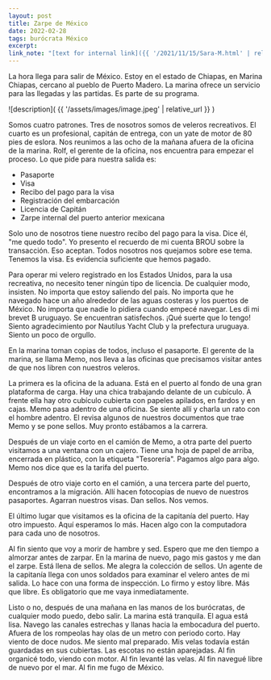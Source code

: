 ```yaml
---
layout: post
title: Zarpe de México
date: 2022-02-28
tags: burócrata México
excerpt:
link_note: "[text for internal link]({{ '/2021/11/15/Sara-M.html' | relative_url }})"
---
```


La hora llega para salir de México. Estoy en el estado de Chiapas,
en Marina Chiapas, cercano al pueblo de Puerto Madero. La marina ofrece un
servicio para las llegadas y las partidas. Es parte de su programa.

![description](
  {{ '/assets/images/image.jpeg' | relative_url }}
)

Somos cuatro patrones. Tres de nosotros somos de veleros recreativos. El cuarto
es un profesional, capitán de entrega, con un yate de motor de 80 pies de eslora.
Nos reunimos a las ocho de la mañana afuera de la oficina de la marina.
Rolf, el gerente de la oficina, nos encuentra para empezar el proceso.
Lo que pide para nuestra salida es:

- Pasaporte
- Visa
- Recibo del pago para la visa
- Registración del embarcación
- Licencia de Capitán
- Zarpe internal del puerto anterior mexicana

Solo uno de nosotros tiene nuestro recibo del pago para la visa. Dice él,
"me quedo todo". Yo presento el recuerdo de mi cuenta BROU sobre la transacción.
Eso aceptan. Todos nosotros nos quejamos sobre ese tema. Tenemos la visa. Es
evidencia suficiente que hemos pagado.

Para operar mi velero registrado en los Estados Unidos, para la usa recreativa,
no necesito tener ningún tipo de licencia. De cualquier modo, insisten. No
importa que estoy saliendo del país. No importa que he navegado hace un año
alrededor de las aguas costeras y los puertos de México. No importa que nadie
lo pidiera cuando empecé navegar. Les di mi brevet B uruguayo.  Se encuentran
satisfechos. ¡Qué suerte que lo tengo! Siento agradecimiento por Nautilus Yacht
Club y la prefectura uruguaya. Siento un poco de orgullo.

En la marina toman copias de todos, incluso el pasaporte.
El gerente de la marina, se llama Memo, nos lleva a las oficinas que
precisamos visitar antes de que nos libren con nuestros veleros.

La primera es la oficina de la aduana. Está en el puerto al fondo de una gran
plataforma de carga. Hay una chica trabajando delante de un cubículo. A frente
ella hay otro cubículo cubierta con papeles apilados, en fardos y en cajas.
Memo pasa adentro de una oficina. Se siente allí y charla un rato con el
hombre adentro. El revisa algunos de nuestros documentos que trae Memo 
y se pone sellos. Muy pronto estábamos a la carrera.

Después de un viaje corto en el camión de Memo, a otra parte del puerto
visitamos a una ventana con un cajero. Tiene una hoja de papel de arriba,
encerrada en plástico, con la etiqueta "Tesorería". Pagamos algo para algo.
Memo nos dice que es la tarifa del puerto.

Después de otro viaje corto en el camión, a una tercera parte del puerto,
encontramos a la migración. Allí hacen fotocopias de nuevo de nuestros
pasaportes. Agarran nuestros visas. Dan sellos. Nos vemos.

El último lugar que visitamos es la oficina de la capitanía del puerto. Hay
otro impuesto. Aquí esperamos lo más. Hacen algo con la computadora
para cada uno de nosotros.

Al fin siento que voy a morir de hambre y sed. Espero que me den tiempo
a almorzar antes de zarpar. En la marina de nuevo, pago mis gastos y me dan
el zarpe. Está llena de sellos. Me alegra la colección de sellos.
Un agente de la capitanía llega con unos soldados para examinar el velero
antes de mi salida. Lo hace con una forma de inspección. Lo firmo y estoy
libre. Más que libre. Es obligatorio que me vaya inmediatamente.

Listo o no, después de una mañana en las manos de los burócratas, de
cualquier modo puedo, debo salir. La marina está tranquila. El agua está lisa.
Navego las canales estrechas y llanas hacia la embocadura del puerto.  Afuera
de los rompeolas hay olas de un metro con periodo corto. Hay viento de doce
nudos.  Me siento mal preparado.  Mis velas todavía están guardadas en sus
cubiertas. Las escotas no están aparejadas. Al fin organicé todo, viendo con
motor. Al fin levanté las velas.  Al fin navegué libre de nuevo por el mar. Al
fin me fugo de México.

